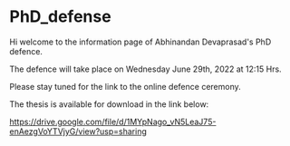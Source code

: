 # PhD_defense

Hi welcome to the information page of Abhinandan Devaprasad's PhD defence.

The defence will take place on Wednesday June 29th, 2022 at 12:15 Hrs.

Please stay tuned for the link to the online defence ceremony.

The thesis is available for download in the link below:

https://drive.google.com/file/d/1MYpNago_vN5LeaJ75-enAezgVoYTVjyG/view?usp=sharing

